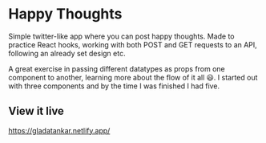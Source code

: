 # Happy Thoughts

Simple twitter-like app where you can post happy thoughts. Made to practice React hooks, working with both POST and GET requests to an API, following an already set design etc.

A great exercise in passing different datatypes as props from one component to another, learning more about the flow of it all 😃. I started out with three components and by the time I was finished I had five.

## View it live

https://gladatankar.netlify.app/
